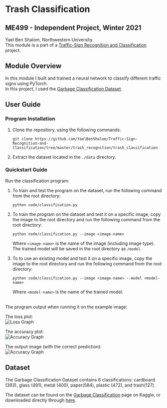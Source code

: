 # Trash Classification
## ME499 - Independent Project, Winter 2021
Yael Ben Shalom, Northwestern University.<br>
This module is a part of a [Traffic-Sign Recognition and Classification](https://github.com/YaelBenShalom/Traffic-Sign-Recognition-and-Classification) project.


## Module Overview
In this module I built and trained a neural network to classify different traffic signs using PyTorch.<br>
In this project, I used the [Garbage Classification Dataset](https://www.kaggle.com/asdasdasasdas/garbage-classification).


## User Guide
### Program Installation

1. Clone the repository, using the following commands:
    ```
    git clone https://github.com/YaelBenShalom/Traffic-Sign-Recognition-and-Classification/tree/master/trash_recognition/trash_classification
    ```

2. Extract the dataset located in the `./data` directory.


### Quickstart Guide

Run the classification program:
1. To train and test the program on the dataset, run the following command from the root directory:
    ```
    python code/classification.py
    ```

2. To train the program on the dataset and test it on a specific image, copy the image to the root directory and run the following command from the root directory:
    ```
    python code/classification.py --image <image-name>
    ```
    Where `<image-name>` is the name of the image (including image type).<br>
    The trained model will be saved in the root directory as `/model`.

3. To to use an existing model and test it on a specific image, copy the image to the root directory and run the following command from the root directory:
    ```
    python code/classification.py --image <image-name> --model <model-name>
    ```
    Where `<model-name>` is the name of the trained model.<br>


<br>The program output when running it on the example image:

The loss plot:<br>
        ![Loss Graph](https://github.com/YaelBenShalom/Traffic-Sign-Recognition-and-Classification/blob/master/trash_recognition/trash_classification/images/Losses%20(100%20Epochs).png)


The accuracy plot:<br>
        ![Accuracy Graph](https://github.com/YaelBenShalom/Traffic-Sign-Recognition-and-Classification/blob/master/trash_recognition/trash_classification/images/Accuracy%20(100%20Epochs).png)


The output image (with the correct prediction):<br>
        ![Accuracy Graph](https://github.com/YaelBenShalom/Traffic-Sign-Recognition-and-Classification/blob/master/trash_recognition/trash_classification/images/Image_Classification.png)


## Dataset

The Garbage Classification Dataset contains 6 classifications: cardboard (393), glass (491), metal (400), paper(584), plastic (472), and trash(127).

The dataset can be found on the [Garbage Classification](https://www.kaggle.com/asdasdasasdas/garbage-classification) page on Kaggle, or downloaded directly through [here](https://www.kaggle.com/asdasdasasdas/garbage-classification/download).